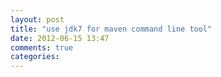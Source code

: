 ```yaml
---
layout: post
title: "use jdk7 for maven command line tool"
date: 2012-06-15 13:47
comments: true
categories: 
---
```

